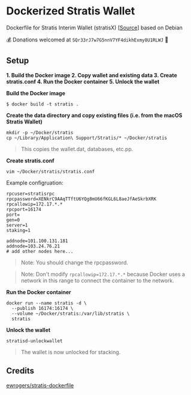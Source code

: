# Dockerized Stratis Wallet

Dockerfile for Stratis Interim Wallet (stratisX) [[Source](https://github.com/stratisproject/stratisX)] based on Debian

:moneybag: Donations welcomed at `SQr33rJ7w7G5nnV7YF4dikhExmy8U1RLWJ` :bow:

## Setup

**1. Build the Docker image
2. Copy wallet and existing data
3. Create stratis.conf
4. Run the Docker container
5. Unlock the wallet**

**Build the Docker image**

~~~~
$ docker build -t stratis .
~~~~

**Create the data directory and copy existing files (i.e. from the macOS Stratis Wallet)**

~~~~
mkdir -p ~/Docker/stratis
cp ~/Library/Application\ Support/Stratis/* ~/Docker/stratis
~~~~

> This copies the wallet.dat, databases, etc.pp.

**Create stratis.conf**

~~~~
vim ~/Docker/stratis/stratis.conf
~~~~

Example configruation:
```
rpcuser=stratisrpc
rpcpassword=XENkrC9AAqTTftU6YQg8mU66fKGL6L8aeJfAeSkrbXRK
rpcallowip=172.17.*.*
rpcport=16174
port=
gen=0
server=1
staking=1

addnode=101.100.131.181
addnode=103.24.76.21
# add other nodes here...
```

> Note: You should change the rpcpassword.

> Note: Don't modify `rpcallowip=172.17.*.*` because Docker uses a network in this range to connect the container to the network.

**Run the Docker container**

~~~~
docker run --name stratis -d \
  --publish 16174:16174 \
  --volume ~/Docker/stratis:/var/lib/stratis \
  stratis
~~~~

**Unlock the wallet**

~~~~
stratisd-unlockwallet
~~~~

> The wallet is now unlocked for stacking.

## Credits

[ewrogers/stratis-dockerfile](https://github.com/ewrogers/stratis-dockerfile)
